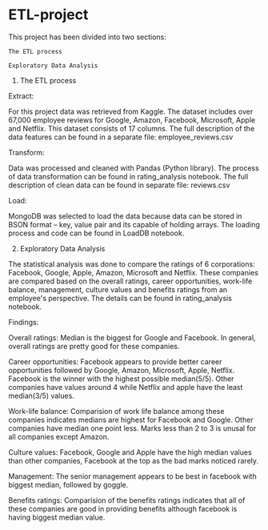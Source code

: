 # ETL-project

This project has been divided into two sections: 

	The ETL process
	
	Exploratory Data Analysis

1.	The ETL process

Extract: 

For this project data was retrieved from Kaggle. The dataset includes over 67,000 employee reviews for Google, Amazon, Facebook, Microsoft, Apple and Netflix. This dataset consists of 17 columns. The full description of the data features can be found in a separate file: employee_reviews.csv

Transform: 

Data was processed and cleaned with Pandas (Python library). The process of data transformation can be found in rating_analysis notebook. The full description of clean data can be found in separate file: reviews.csv

Load: 

MongoDB was selected to load the data because data can be stored in BSON format – key, value pair and its capable of holding arrays. The loading process and code can be found in LoadDB notebook.


2.	Exploratory Data Analysis

The statistical analysis was done to compare the ratings of 6 corporations: Facebook, Google, Apple, Amazon, Microsoft and Netflix. These companies are compared based on the overall ratings, career opportunities, work-life balance, management, culture values and benefits ratings from an employee's perspective. The details can be found in rating_analysis notebook.

Findings:

Overall ratings: Median is the biggest for Google and Facebook. In general, overall ratings are pretty good for these companies.

Career opportunities: Facebook appears to provide better career opportunities followed by Google, Amazon, Microsoft, Apple, Netflix. Facebook is the winner with the highest possible median(5/5). Other companies have values around 4 while Netflix and apple have the least median(3/5) values.

Work-life balance: Comparision of work life balance among these companies indicates medians are highest for Facebook and Google. Other companies have median one point less. Marks less than 2 to 3 is unusal for all companies except Amazon.

Culture values: Facebook, Google and Apple have the high median values than other companies, Facebook at the top as the bad marks noticed rarely.

Management: The senior management appears to be best in facebook with biggest median, followed by goggle.

Benefits ratings: Comparision of the benefits ratings indicates that all of these companies are good in providing benefits although facebook is having biggest median value.



